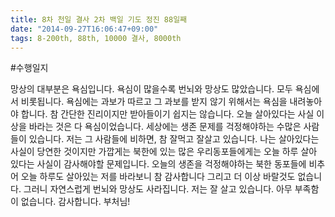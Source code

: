 ```yaml
---
title: 8차 천일 결사 2차 백일 기도 정진 88일째
date: "2014-09-27T16:06:47+09:00"
tags: 8-200th, 88th, 10000 결사, 8000th
---
```


#수행일지

망상의 대부분은 욕심입니다. 욕심이 많을수록 번뇌와 망상도 많았습니다. 모두 욕심에서 비롯됩니다. 욕심에는 과보가 따르고 그 과보를 받지 않기 위해서는 욕심을 내려놓아야 합니다. 참 간단한 진리이지만 받아들이기 쉽지는 않습니다. 오늘 살아있다는 사실 이상을 바라는 것은 다 욕심이었습니다. 세상에는 생존 문제를 걱정해야하는 수많은 사람들이 있습니다. 저는 그 사람들에 비하면, 참 잘먹고 잘살고 있습니다. 나는 살아있다는 사실이 당연한 것이지만 가깝게는 북한에 있는 많은 우리동포들에게는 오늘 하루 살아 있다는 사실이 감사해야할 문제입니다. 오늘의 생존을 걱정해야하는 북한 동포들에 비추어 오늘 하루도 살아있는 저를 바라보니 참 감사합니다 그리고 더 이상 바랄것도 없습니다. 그러니 자연스럽게 번뇌와 망상도 사라집니다. 저는 잘 살고 있습니다. 아무 부족함이 없습니다. 감사합니다. 부처님!
